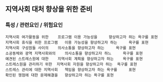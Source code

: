 ## 지역사회 대처 향상을 위한 준비



### 특성 / 관련요인 / 위험요인

>   

    지역사회 여가활동을 위한    프로그램 이용 가능성을     향상하고자 하는 욕구를 표현
    지역사회 휴식을 위한 프로그램   이용 가능성을 향상하고자 하는     욕구를 표현
    지역사회 구성원들 사이의    의사소통을 향상하고자 하는     욕구를 표현
    소공동체와 광역 지역사회와의    의사소통을 향상하고자 하느     욕구를 표현
    예견된 스트레스원에 대한    지역사회 계획을 향상하고자 하는    욕구를 표현
    스트레스원을 관리하기 위한  지역사회 자원을 향상하고자 하는  욕구를 표현
    스트레스 관리에 대한 지역사회   책임을 향상하고자 하는 욕구를     표현
    확인된 쟁점에 대한 문제해결을   향상하고자 하는 욕구를 표현
